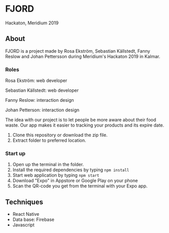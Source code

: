 # FJORD
Hackaton, Meridium 2019

## About
FJORD is a project made by Rosa Ekström,  Sebastian Källstedt, Fanny Reslow and Johan Pettersson during Meridium's Hackaton 2019 in Kalmar.
### Roles
Rosa Ekström: web developer

Sebastian Källstedt: web developer

Fanny Reslow: interaction design

Johan Petterson: interaction design 

The idea with our project is to let people be more aware about their food waste. Our app makes it easier to tracking your products and its expire date.
  

1. Clone this repository or download the zip file.
2. Extract folder to preferred location.

  ### Start up
  1. Open up the terminal in the folder.
  2. Install the required dependencies by typing `npm install`
  3. Start web application by typing `npm start`
  4. Download "Expo" in Appstore or Google Play on your phone 
  5. Scan the QR-code you get from the terminal with your Expo app.
  
  ## Techniques 
  * React Native
  * Data base: Firebase
  * Javascript 
  
